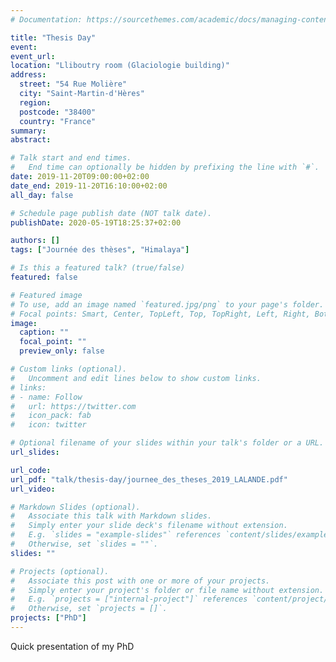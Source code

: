 ```yaml
---
# Documentation: https://sourcethemes.com/academic/docs/managing-content/

title: "Thesis Day"
event:
event_url:
location: "Lliboutry room (Glaciologie building)"
address:
  street: "54 Rue Molière"
  city: "Saint-Martin-d'Hères"
  region:
  postcode: "38400"
  country: "France"
summary:
abstract:

# Talk start and end times.
#   End time can optionally be hidden by prefixing the line with `#`.
date: 2019-11-20T09:00:00+02:00
date_end: 2019-11-20T16:10:00+02:00
all_day: false

# Schedule page publish date (NOT talk date).
publishDate: 2020-05-19T18:25:37+02:00

authors: []
tags: ["Journée des thèses", "Himalaya"]

# Is this a featured talk? (true/false)
featured: false

# Featured image
# To use, add an image named `featured.jpg/png` to your page's folder.
# Focal points: Smart, Center, TopLeft, Top, TopRight, Left, Right, BottomLeft, Bottom, BottomRight.
image:
  caption: ""
  focal_point: ""
  preview_only: false

# Custom links (optional).
#   Uncomment and edit lines below to show custom links.
# links:
# - name: Follow
#   url: https://twitter.com
#   icon_pack: fab
#   icon: twitter

# Optional filename of your slides within your talk's folder or a URL.
url_slides:

url_code:
url_pdf: "talk/thesis-day/journee_des_theses_2019_LALANDE.pdf"
url_video:

# Markdown Slides (optional).
#   Associate this talk with Markdown slides.
#   Simply enter your slide deck's filename without extension.
#   E.g. `slides = "example-slides"` references `content/slides/example-slides.md`.
#   Otherwise, set `slides = ""`.
slides: ""

# Projects (optional).
#   Associate this post with one or more of your projects.
#   Simply enter your project's folder or file name without extension.
#   E.g. `projects = ["internal-project"]` references `content/project/deep-learning/index.md`.
#   Otherwise, set `projects = []`.
projects: ["PhD"]
---
```


Quick presentation of my PhD